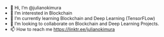 - 👋 Hi, I’m @julianokimura
- 👀 I’m interested in Blockchain 
- 🌱 I’m currently learning Blockchain and Deep Learning (TensorFLow)
- 💞️ I’m looking to collaborate on Blockchain and Deep Learning Projects. 
- 📫 How to reach me https://linktr.ee/julianokimura

<!---
julianokimura/julianokimura is a ✨ special ✨ repository because its `README.md` (this file) appears on your GitHub profile.
You can click the Preview link to take a look at your changes.
--->
